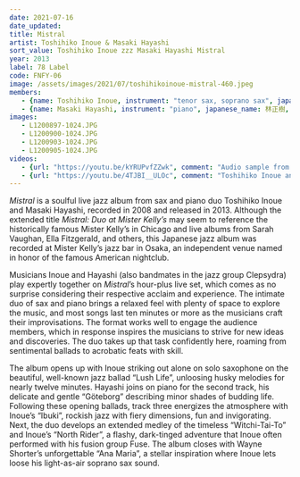 ```yaml
---
date: 2021-07-16
date_updated: 
title: Mistral
artist: Toshihiko Inoue & Masaki Hayashi
sort_value: Toshihiko Inoue zzz Masaki Hayashi Mistral
year: 2013
label: 78 Label
code: FNFY-06
image: /assets/images/2021/07/toshihikoinoue-mistral-460.jpeg
members:
   - {name: Toshihiko Inoue, instrument: "tenor sax, soprano sax", japanese_name: 井上淑彦, url: "http://www.inouetoshihiko.com/"}
   - {name: Masaki Hayashi, instrument: "piano", japanese_name: 林正樹, url: "http://masakihayashi.com/"}
images:
   - L1200897-1024.JPG
   - L1200900-1024.JPG
   - L1200903-1024.JPG
   - L1200905-1024.JPG
videos: 
   - {url: "https://youtu.be/kYRUPvfZZwk", comment: "Audio sample from “Ana Maria”, the last track on this album"}
   - {url: "https://youtu.be/4TJBI__ULOc", comment: "Toshihiko Inoue and Masaki Hayashi playing “Zutto” with Clepsydra in 2011"}
---
```

*Mistral* is a soulful live jazz album from sax and piano duo Toshihiko Inoue and Masaki Hayashi, recorded in 2008 and released in 2013. Although the extended title *Mistral: Duo at Mister Kelly’s* may seem to reference the historically famous Mister Kelly’s in Chicago and live albums from Sarah Vaughan, Ella Fitzgerald, and others, this Japanese jazz album was recorded at Mister Kelly’s jazz bar in Osaka, an independent venue named in honor of the famous American nightclub.

Musicians Inoue and Hayashi (also bandmates in the jazz group Clepsydra) play expertly together on *Mistral*’s hour-plus live set, which comes as no surprise considering their respective acclaim and experience. The intimate duo of sax and piano brings a relaxed feel with plenty of space to explore the music, and most songs last ten minutes or more as the musicians craft their improvisations. The format works well to engage the audience members, which in response inspires the musicians to strive for new ideas and discoveries. The duo takes up that task confidently here, roaming from sentimental ballads to acrobatic feats with skill.

The album opens up with Inoue striking out alone on solo saxophone on the beautiful, well-known jazz ballad “Lush Life”, unloosing husky melodies for nearly twelve minutes. Hayashi joins on piano for the second track, his delicate and gentle “Göteborg” describing minor shades of budding life. Following these opening ballads, track three energizes the atmosphere with Inoue’s “Ibuki”, rockish jazz with fiery dimensions, fun and invigorating. Next, the duo develops an extended medley of the timeless “Witchi-Tai-To” and Inoue’s “North Rider”, a flashy, dark-tinged adventure that Inoue often performed with his fusion group Fuse. The album closes with Wayne Shorter’s unforgettable “Ana Maria”, a stellar inspiration where Inoue lets loose his light-as-air soprano sax sound.
